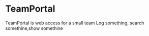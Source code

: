 # TeamPortal
  TeamPortal is web access for a small team
  Log something, search somethine,show somethine
